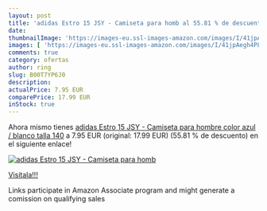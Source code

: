 ```yaml
---
layout: post
title: 'adidas Estro 15 JSY - Camiseta para homb al 55.81 % de descuento'
date: 
thumbnailImage: 'https://images-eu.ssl-images-amazon.com/images/I/41jpAegh4PL._SL200_.jpg'
images: [ 'https://images-eu.ssl-images-amazon.com/images/I/41jpAegh4PL._SL200_.jpg' ]
comments: true
category: ofertas
author: ring
slug: B00T7YP6J0
description:
actualPrice: 7.95 EUR
comparePrice: 17.99 EUR
inStock: true
---
```


Ahora mismo tienes [adidas Estro 15 JSY - Camiseta para hombre  color azul / blanco  talla 140](https://www.amazon.es/dp/B00T7YP6J0/?tag=tolees-21) a 7.95 EUR (original: 17.99 EUR) (55.81 %  de descuento) en el siguiente enlace!

[![adidas Estro 15 JSY - Camiseta para homb](https://images-eu.ssl-images-amazon.com/images/I/41jpAegh4PL._SL200_.jpg)](https://www.amazon.es/dp/B00T7YP6J0/?tag=tolees-21)

[Visítala!!!](https://www.amazon.es/dp/B00T7YP6J0/?tag=tolees-21)

Links participate in Amazon Associate program and might generate a comission on qualifying sales
